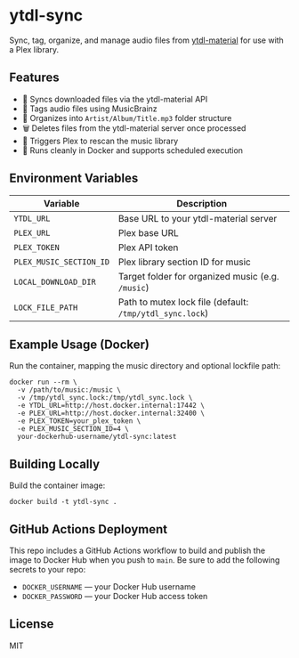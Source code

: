 # ytdl-sync

Sync, tag, organize, and manage audio files from [ytdl-material](https://github.com/Tzahi12345/YoutubeDL-Material) for use with a Plex library.

## Features

- 🧲 Syncs downloaded files via the ytdl-material API
- 🔖 Tags audio files using MusicBrainz
- 📁 Organizes into `Artist/Album/Title.mp3` folder structure
- 🗑 Deletes files from the ytdl-material server once processed
- 🎵 Triggers Plex to rescan the music library
- 🚀 Runs cleanly in Docker and supports scheduled execution

## Environment Variables

| Variable                | Description                                            |
|-------------------------|--------------------------------------------------------|
| `YTDL_URL`              | Base URL to your ytdl-material server                  |
| `PLEX_URL`              | Plex base URL                                          |
| `PLEX_TOKEN`            | Plex API token                                         |
| `PLEX_MUSIC_SECTION_ID` | Plex library section ID for music                     |
| `LOCAL_DOWNLOAD_DIR`    | Target folder for organized music (e.g. `/music`)      |
| `LOCK_FILE_PATH`        | Path to mutex lock file (default: `/tmp/ytdl_sync.lock`) |

## Example Usage (Docker)

Run the container, mapping the music directory and optional lockfile path:

    docker run --rm \
      -v /path/to/music:/music \
      -v /tmp/ytdl_sync.lock:/tmp/ytdl_sync.lock \
      -e YTDL_URL=http://host.docker.internal:17442 \
      -e PLEX_URL=http://host.docker.internal:32400 \
      -e PLEX_TOKEN=your_plex_token \
      -e PLEX_MUSIC_SECTION_ID=4 \
      your-dockerhub-username/ytdl-sync:latest

## Building Locally

Build the container image:

    docker build -t ytdl-sync .

## GitHub Actions Deployment

This repo includes a GitHub Actions workflow to build and publish the image to Docker Hub when you push to `main`. Be sure to add the following secrets to your repo:

- `DOCKER_USERNAME` — your Docker Hub username
- `DOCKER_PASSWORD` — your Docker Hub access token

## License

MIT

